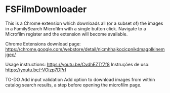 # FSFilmDownloader
This is a Chrome extension which downloads all (or a subset of) the images in a FamilySearch Microfilm with a single button click. Navigate to a Microfilm register and the extension will become available.

Chrome Extensions download page:
https://chrome.google.com/webstore/detail/nicmhhajkocicpnikdmagplkinemjgec/

Usage instructions:
https://youtu.be/CvdhEZTf7f8
Instruções de uso:
https://youtu.be/-VOizp7DPrI


TO-DO
Add input validation
Add option to download images from within catalog search results, a step before opening the microfilm page.

